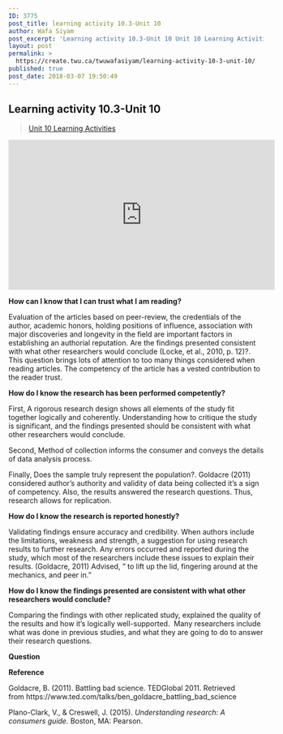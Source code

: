 ```yaml
---
ID: 3775
post_title: learning activity 10.3-Unit 10
author: Wafa Siyam
post_excerpt: 'Learning activity 10.3-Unit 10 Unit 10 Learning Activities How can I know that I can trust what I am reading? Evaluation of the articles based&nbsp;on peer-review, the credentials of the author, academic honors, holding positions of influence, association with major discoveries and longevity in the field are important factors in establishing an authorial reputation. Are &hellip; <p><a href="https://create.twu.ca/twuwafasiyam/learning-activity-10-3-unit-10/">Continue reading<span> "learning activity 10.3-Unit 10"</span></a></p>'
layout: post
permalink: >
  https://create.twu.ca/twuwafasiyam/learning-activity-10-3-unit-10/
published: true
post_date: 2018-03-07 19:50:49
---
```

<h2><strong>Learning activity 10.3-Unit 10</strong></h2>
<blockquote class="wp-embedded-content" data-secret="COi4gOVarR"><p><a href="https://create.twu.ca/ldrs591-sp18/unit-10-learning-activities/">Unit 10 Learning Activities</a></p></blockquote>
<p><iframe class="wp-embedded-content" sandbox="allow-scripts" security="restricted" src="https://create.twu.ca/ldrs591-sp18/unit-10-learning-activities/embed/#?secret=COi4gOVarR" data-secret="COi4gOVarR" width="525" height="296" title="&#8220;Unit 10 Learning Activities&#8221; &#8212; Leadership 591: Scholarly Inquiry" frameborder="0" marginwidth="0" marginheight="0" scrolling="no"></iframe></p>
<p><strong>How can I know that I can trust what I am reading?</strong></p>
<p>Evaluation of the articles based on peer-review, the credentials of the author, academic honors, holding positions of influence, association with major discoveries and longevity in the field are important factors in establishing an authorial reputation. Are the findings presented consistent with what other researchers would conclude (Locke, et al., 2010, p. 12)?. This question brings lots of attention to too many things considered when reading articles. The competency of the article has a vested contribution to the reader trust.</p>
<p><strong>How do I know the research has been performed competently?</strong></p>
<p>First, A rigorous research design shows all elements of the study fit together logically and coherently. Understanding how to critique the study is significant, and the findings presented should be consistent with what other researchers would conclude.</p>
<p>Second, Method of collection informs the consumer and conveys the details of data analysis process.</p>
<p>Finally, Does the sample truly represent the population?. Goldacre (2011) considered author’s authority and validity of data being collected it’s a sign of competency. Also, the results answered the research questions. Thus, research allows for replication.</p>
<p><strong>How do I know the research is reported honestly?</strong></p>
<p>Validating findings ensure accuracy and credibility. When authors include the limitations, weakness and strength, a suggestion for using research results to further research. Any errors occurred and reported during the study, which most of the researchers include these issues to explain their results. (Goldacre, 2011) Advised, &#8221; to lift up the lid, fingering around at the mechanics, and peer in.”</p>
<p><strong>How do I know the findings presented are consistent with what other researchers would conclude?</strong></p>
<p>Comparing the findings with other replicated study, explained the quality of the results and how it&#8217;s logically well-supported.  Many researchers include what was done in previous studies, and what they are going to do to answer their research questions.</p>
<p><strong>Question</strong></p>
<p><strong>Reference</strong></p>
<p>Goldacre, B. (2011). Battling bad science. TEDGlobal 2011. Retrieved from https://www.ted.com/talks/ben_goldacre_battling_bad_science</p>
<p>Plano-Clark, V., &amp; Creswell, J. (2015). <em>Understanding research: A consumers guide.</em> Boston, MA: Pearson.</p>